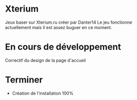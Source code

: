 ﻿# Xterium
Jeux baser sur Xterium.ru créer par Danter14
Le jeu fonctionne actuellement mais il est assez buguer en ce moment.

# En cours de développement
Correctif du design de la page d'accueil

# Terminer
- Création de l'installation 100%
